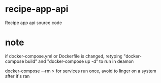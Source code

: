 # recipe-app-api
Recipe app api source code

# note
if docker-compose.yml or Dockerfile is changed,
	retyping "docker-compose build"
	and "docker-compose up -d" to run in deamon

docker-compose --rm > for services run once, avoid to linger on a system after it's ran
